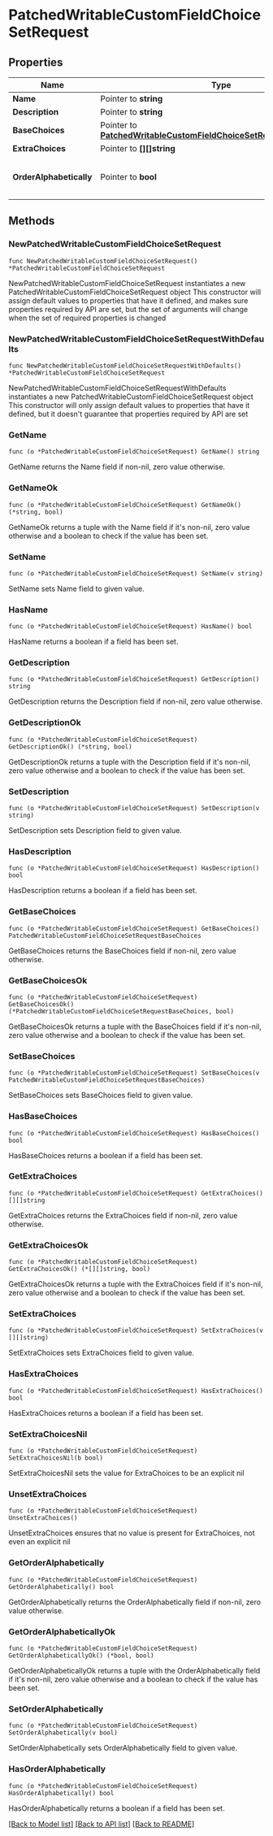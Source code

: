 # PatchedWritableCustomFieldChoiceSetRequest

## Properties

Name | Type | Description | Notes
------------ | ------------- | ------------- | -------------
**Name** | Pointer to **string** |  | [optional] 
**Description** | Pointer to **string** |  | [optional] 
**BaseChoices** | Pointer to [**PatchedWritableCustomFieldChoiceSetRequestBaseChoices**](PatchedWritableCustomFieldChoiceSetRequestBaseChoices.md) |  | [optional] 
**ExtraChoices** | Pointer to **[][]string** |  | [optional] 
**OrderAlphabetically** | Pointer to **bool** | Choices are automatically ordered alphabetically | [optional] 

## Methods

### NewPatchedWritableCustomFieldChoiceSetRequest

`func NewPatchedWritableCustomFieldChoiceSetRequest() *PatchedWritableCustomFieldChoiceSetRequest`

NewPatchedWritableCustomFieldChoiceSetRequest instantiates a new PatchedWritableCustomFieldChoiceSetRequest object
This constructor will assign default values to properties that have it defined,
and makes sure properties required by API are set, but the set of arguments
will change when the set of required properties is changed

### NewPatchedWritableCustomFieldChoiceSetRequestWithDefaults

`func NewPatchedWritableCustomFieldChoiceSetRequestWithDefaults() *PatchedWritableCustomFieldChoiceSetRequest`

NewPatchedWritableCustomFieldChoiceSetRequestWithDefaults instantiates a new PatchedWritableCustomFieldChoiceSetRequest object
This constructor will only assign default values to properties that have it defined,
but it doesn't guarantee that properties required by API are set

### GetName

`func (o *PatchedWritableCustomFieldChoiceSetRequest) GetName() string`

GetName returns the Name field if non-nil, zero value otherwise.

### GetNameOk

`func (o *PatchedWritableCustomFieldChoiceSetRequest) GetNameOk() (*string, bool)`

GetNameOk returns a tuple with the Name field if it's non-nil, zero value otherwise
and a boolean to check if the value has been set.

### SetName

`func (o *PatchedWritableCustomFieldChoiceSetRequest) SetName(v string)`

SetName sets Name field to given value.

### HasName

`func (o *PatchedWritableCustomFieldChoiceSetRequest) HasName() bool`

HasName returns a boolean if a field has been set.

### GetDescription

`func (o *PatchedWritableCustomFieldChoiceSetRequest) GetDescription() string`

GetDescription returns the Description field if non-nil, zero value otherwise.

### GetDescriptionOk

`func (o *PatchedWritableCustomFieldChoiceSetRequest) GetDescriptionOk() (*string, bool)`

GetDescriptionOk returns a tuple with the Description field if it's non-nil, zero value otherwise
and a boolean to check if the value has been set.

### SetDescription

`func (o *PatchedWritableCustomFieldChoiceSetRequest) SetDescription(v string)`

SetDescription sets Description field to given value.

### HasDescription

`func (o *PatchedWritableCustomFieldChoiceSetRequest) HasDescription() bool`

HasDescription returns a boolean if a field has been set.

### GetBaseChoices

`func (o *PatchedWritableCustomFieldChoiceSetRequest) GetBaseChoices() PatchedWritableCustomFieldChoiceSetRequestBaseChoices`

GetBaseChoices returns the BaseChoices field if non-nil, zero value otherwise.

### GetBaseChoicesOk

`func (o *PatchedWritableCustomFieldChoiceSetRequest) GetBaseChoicesOk() (*PatchedWritableCustomFieldChoiceSetRequestBaseChoices, bool)`

GetBaseChoicesOk returns a tuple with the BaseChoices field if it's non-nil, zero value otherwise
and a boolean to check if the value has been set.

### SetBaseChoices

`func (o *PatchedWritableCustomFieldChoiceSetRequest) SetBaseChoices(v PatchedWritableCustomFieldChoiceSetRequestBaseChoices)`

SetBaseChoices sets BaseChoices field to given value.

### HasBaseChoices

`func (o *PatchedWritableCustomFieldChoiceSetRequest) HasBaseChoices() bool`

HasBaseChoices returns a boolean if a field has been set.

### GetExtraChoices

`func (o *PatchedWritableCustomFieldChoiceSetRequest) GetExtraChoices() [][]string`

GetExtraChoices returns the ExtraChoices field if non-nil, zero value otherwise.

### GetExtraChoicesOk

`func (o *PatchedWritableCustomFieldChoiceSetRequest) GetExtraChoicesOk() (*[][]string, bool)`

GetExtraChoicesOk returns a tuple with the ExtraChoices field if it's non-nil, zero value otherwise
and a boolean to check if the value has been set.

### SetExtraChoices

`func (o *PatchedWritableCustomFieldChoiceSetRequest) SetExtraChoices(v [][]string)`

SetExtraChoices sets ExtraChoices field to given value.

### HasExtraChoices

`func (o *PatchedWritableCustomFieldChoiceSetRequest) HasExtraChoices() bool`

HasExtraChoices returns a boolean if a field has been set.

### SetExtraChoicesNil

`func (o *PatchedWritableCustomFieldChoiceSetRequest) SetExtraChoicesNil(b bool)`

 SetExtraChoicesNil sets the value for ExtraChoices to be an explicit nil

### UnsetExtraChoices
`func (o *PatchedWritableCustomFieldChoiceSetRequest) UnsetExtraChoices()`

UnsetExtraChoices ensures that no value is present for ExtraChoices, not even an explicit nil
### GetOrderAlphabetically

`func (o *PatchedWritableCustomFieldChoiceSetRequest) GetOrderAlphabetically() bool`

GetOrderAlphabetically returns the OrderAlphabetically field if non-nil, zero value otherwise.

### GetOrderAlphabeticallyOk

`func (o *PatchedWritableCustomFieldChoiceSetRequest) GetOrderAlphabeticallyOk() (*bool, bool)`

GetOrderAlphabeticallyOk returns a tuple with the OrderAlphabetically field if it's non-nil, zero value otherwise
and a boolean to check if the value has been set.

### SetOrderAlphabetically

`func (o *PatchedWritableCustomFieldChoiceSetRequest) SetOrderAlphabetically(v bool)`

SetOrderAlphabetically sets OrderAlphabetically field to given value.

### HasOrderAlphabetically

`func (o *PatchedWritableCustomFieldChoiceSetRequest) HasOrderAlphabetically() bool`

HasOrderAlphabetically returns a boolean if a field has been set.


[[Back to Model list]](../README.md#documentation-for-models) [[Back to API list]](../README.md#documentation-for-api-endpoints) [[Back to README]](../README.md)


